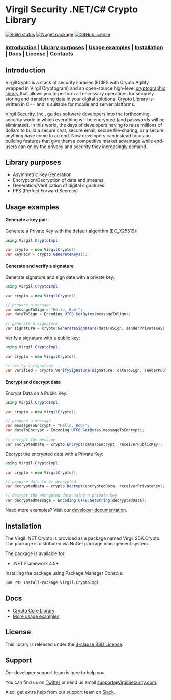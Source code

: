 # Virgil Security .NET/C# Crypto Library

[![Build status](https://ci.appveyor.com/api/projects/status/kqs4lqw426gbpccm/branch/release?svg=true)](https://ci.appveyor.com/project/unlim-it/virgil-sdk-net/branch/release) [![Nuget package](https://img.shields.io/nuget/v/Virgil.Crypto.svg)](https://www.nuget.org/packages/Virgil.Crypto/)
[![GitHub license](https://img.shields.io/badge/license-BSD%203--Clause-blue.svg)](https://github.com/VirgilSecurity/virgil/blob/master/LICENSE)

### [Introduction](#introduction) | [Library purposes](#library-purposes) | [Usage examples](#usage-examples) | [Installation](#installation) | [Docs](#docs) | [License](#license) | [Contacts](#support)

## Introduction
VirgilCrypto is a stack of security libraries (ECIES with Crypto Agility wrapped in Virgil Cryptogram) and an open-source high-level [cryptographic library](https://github.com/VirgilSecurity/virgil-crypto) that allows you to perform all necessary operations for securely storing and transferring data in your digital solutions. Crypto Library is written in C++ and is suitable for mobile and server platforms.

Virgil Security, Inc., guides software developers into the forthcoming security world in which everything will be encrypted (and passwords will be eliminated). In this world, the days of developers having to raise millions of dollars to build a secure chat, secure email, secure file-sharing, or a secure anything have come to an end. Now developers can instead focus on building features that give them a competitive market advantage while end-users can enjoy the privacy and security they increasingly demand.

## Library purposes
* Asymmetric Key Generation
* Encryption/Decryption of data and streams
* Generation/Verification of digital signatures
* PFS (Perfect Forward Secrecy)

## Usage examples

#### Generate a key pair

Generate a Private Key with the default algorithm (EC_X25519):
```cs
using Virgil.CryptoImpl;

var crypto = new VirgilCrypto();
var keyPair = crypto.GenerateKeys();
```

#### Generate and verify a signature

Generate signature and sign data with a private key:
```cs
using Virgil.CryptoImpl;

var crypto = new VirgilCrypto();

// prepare a message
var messageToSign = "Hello, Bob!";
var dataToSign = Encoding.UTF8.GetBytes(messageToSign);

// generate a signature
var signature = crypto.GenerateSignature(dataToSign, senderPrivateKey);
```

Verify a signature with a public key:
```cs
using Virgil.CryptoImpl;

var crypto = new VirgilCrypto();

// verify a signature
var verified = crypto.VerifySignature(signature, dataToSign, senderPublicKey);
```

#### Encrypt and decrypt data

Encrypt Data on a Public Key:

```cs
using Virgil.CryptoImpl;

var crypto = new VirgilCrypto();

// prepare a message
var messageToEncrypt = "Hello, Bob!";
var dataToEncrypt = Encoding.UTF8.GetBytes(messageToEncrypt);

// encrypt the message
var encryptedData = crypto.Encrypt(dataToEncrypt, receiverPublicKey);
```

Decrypt the encrypted data with a Private Key:
```cs
using Virgil.CryptoImpl;

var crypto = new VirgilCrypto();

// prepare data to be decrypted
var decryptedData = crypto.Decrypt(encryptedData, receiverPrivateKey);

// decrypt the encrypted data using a private key
var decryptedMessage = Encoding.UTF8.GetString(decryptedData);
```

Need more examples? Visit our [developer documentation](https://developer.virgilsecurity.com/docs/how-to#cryptography).

## Installation

The Virgil .NET Crypto is provided as a package named Virgil.SDK.Crypto. The package is distributed via NuGet package management system.

The package is available for:
- .NET Framework 4.5+

Installing the package using Package Manager Console:

```bash
Run PM> Install-Package Virgil.CryptoImpl
```

## Docs
- [Crypto Core Library](https://github.com/VirgilSecurity/virgil-crypto)
- [More usage examples](https://developer.virgilsecurity.com/docs/how-to#cryptography)

## License

This library is released under the [3-clause BSD License](LICENSE).

## Support
Our developer support team is here to help you.

You can find us on [Twitter](https://twitter.com/VirgilSecurity) or send us email support@VirgilSecurity.com.

Also, get extra help from our support team on [Slack](https://join.slack.com/t/VirgilSecurity/shared_invite/enQtMjg4MDE4ODM3ODA4LTc2OWQwOTQ3YjNhNTQ0ZjJiZDc2NjkzYjYxNTI0YzhmNTY2ZDliMGJjYWQ5YmZiOGU5ZWEzNmJiMWZhYWVmYTM).
